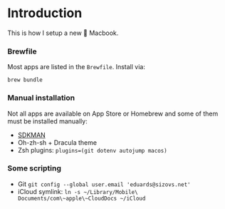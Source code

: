 # Introduction

This is how I setup a new  Macbook.


### Brewfile

Most apps are listed in the `Brewfile`. Install via:

```
brew bundle
```

### Manual installation

Not all apps are available on App Store or Homebrew and some of them must be installed manually:

- [SDKMAN](https://sdkman.io/)
- Oh-zh-sh + Dracula theme
- Zsh plugins: `plugins=(git dotenv autojump macos)`

### Some scripting
- Git `git config --global user.email 'eduards@sizovs.net'`
- iCloud symlink: `ln -s ~/Library/Mobile\ Documents/com\~apple\~CloudDocs ~/iCloud`